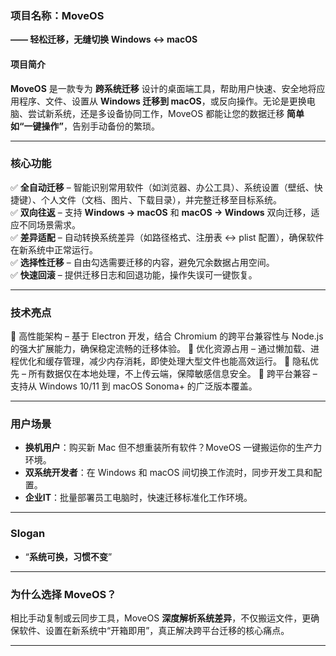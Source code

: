 ### **项目名称：MoveOS**  
**—— 轻松迁移，无缝切换 Windows ↔ macOS**  

#### **项目简介**  
**MoveOS** 是一款专为 **跨系统迁移** 设计的桌面端工具，帮助用户快速、安全地将应用程序、文件、设置从 **Windows 迁移到 macOS**，或反向操作。无论是更换电脑、尝试新系统，还是多设备协同工作，MoveOS 都能让您的数据迁移 **简单如“一键操作”**，告别手动备份的繁琐。  

---

### **核心功能**  
✅ **全自动迁移** – 智能识别常用软件（如浏览器、办公工具）、系统设置（壁纸、快捷键）、个人文件（文档、图片、下载目录），并完整迁移至目标系统。  
✅ **双向往返** – 支持 **Windows → macOS** 和 **macOS → Windows** 双向迁移，适应不同场景需求。  
✅ **差异适配** – 自动转换系统差异（如路径格式、注册表 ↔ plist 配置），确保软件在新系统中正常运行。  
✅ **选择性迁移** – 自由勾选需要迁移的内容，避免冗余数据占用空间。  
✅ **快速回滚** – 提供迁移日志和回退功能，操作失误可一键恢复。  

---

### **技术亮点**   
🔹 高性能架构 – 基于 Electron 开发，结合 Chromium 的跨平台兼容性与 Node.js 的强大扩展能力，确保稳定流畅的迁移体验。
🔹 优化资源占用 – 通过懒加载、进程优化和缓存管理，减少内存消耗，即使处理大型文件也能高效运行。
🔹 隐私优先 – 所有数据仅在本地处理，不上传云端，保障敏感信息安全。
🔹 跨平台兼容 – 支持从 Windows 10/11 到 macOS Sonoma+ 的广泛版本覆盖。

---

### **用户场景**  
- **换机用户**：购买新 Mac 但不想重装所有软件？MoveOS 一键搬运你的生产力环境。  
- **双系统开发者**：在 Windows 和 macOS 间切换工作流时，同步开发工具和配置。  
- **企业IT**：批量部署员工电脑时，快速迁移标准化工作环境。  

---

### **Slogan**  
- “**系统可换，习惯不变**”  

---

### **为什么选择 MoveOS？**  
相比手动复制或云同步工具，MoveOS **深度解析系统差异**，不仅搬运文件，更确保软件、设置在新系统中“开箱即用”，真正解决跨平台迁移的核心痛点。  

---
